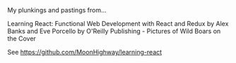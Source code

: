 My plunkings and pastings from...

Learning React: Functional Web Development with React and Redux
by Alex Banks and Eve Porcello
by O'Reilly Publishing - Pictures of Wild Boars on the Cover 

See https://github.com/MoonHighway/learning-react
